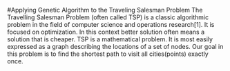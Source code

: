 #Applying Genetic Algorithm to the Traveling Salesman Problem
The Travelling Salesman Problem (often called TSP) is a classic algorithmic problem in the field of computer science and operations research[1]. It is focused on optimization. In this context better solution often means a solution that is cheaper. TSP is a mathematical problem. It is most easily expressed as a graph describing the locations of a set of nodes.
Our goal in this problem is to find the shortest path to visit all cities(points) exactly once.
